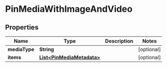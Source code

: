 

# PinMediaWithImageAndVideo

## Properties

Name | Type | Description | Notes
------------ | ------------- | ------------- | -------------
**mediaType** | **String** |  |  [optional]
**items** | [**List&lt;PinMediaMetadata&gt;**](PinMediaMetadata.md) |  |  [optional]




